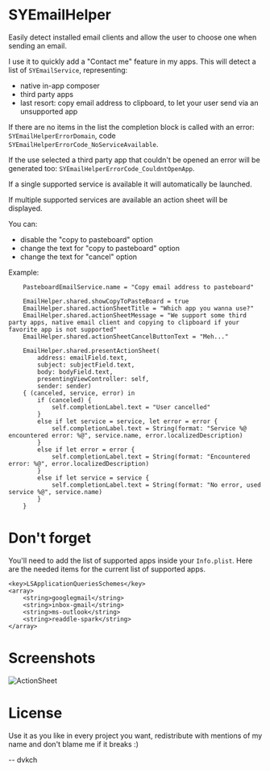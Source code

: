 SYEmailHelper
=============

Easily detect installed email clients and allow the user to choose one when sending an email.

I use it to quickly add a "Contact me" feature in my apps. This will detect a list of `SYEmailService`, representing:

- native in-app composer
- third party apps
- last resort: copy email address to clipboard, to let your user send via an unsupported app

If there are no items in the list the completion block is called with an error: `SYEmailHelperErrorDomain`, code `SYEmailHelperErrorCode_NoServiceAvailable`. 

If the use selected a third party app that couldn't be opened an error will be generated too: `SYEmailHelperErrorCode_CouldntOpenApp`.

If a single supported service is available it will automatically be launched.

If multiple supported services are available an action sheet will be displayed.

You can:

- disable the "copy to pasteboard" option
- change the text for "copy to pasteboard" option
- change the text for "cancel" option

Example:

        PasteboardEmailService.name = "Copy email address to pasteboard"
        
        EmailHelper.shared.showCopyToPasteBoard = true
        EmailHelper.shared.actionSheetTitle = "Which app you wanna use?"
        EmailHelper.shared.actionSheetMessage = "We support some third party apps, native email client and copying to clipboard if your favorite app is not supported"
        EmailHelper.shared.actionSheetCancelButtonText = "Meh..."
        
        EmailHelper.shared.presentActionSheet(
            address: emailField.text,
            subject: subjectField.text,
            body: bodyField.text,
            presentingViewController: self,
            sender: sender)
        { (canceled, service, error) in
            if (canceled) {
                self.completionLabel.text = "User cancelled"
            }
            else if let service = service, let error = error {
                self.completionLabel.text = String(format: "Service %@ encountered error: %@", service.name, error.localizedDescription)
            }
            else if let error = error {
                self.completionLabel.text = String(format: "Encountered error: %@", error.localizedDescription)
            }
            else if let service = service {
                self.completionLabel.text = String(format: "No error, used service %@", service.name)
            }
        }

Don't forget
============

You'll need to add the list of supported apps inside your `Info.plist`. Here are the needed items for the current list of supported apps.

	<key>LSApplicationQueriesSchemes</key>
	<array>
		<string>googlegmail</string>
		<string>inbox-gmail</string>
		<string>ms-outlook</string>
		<string>readdle-spark</string>
	</array>

Screenshots
===========

![ActionSheet](https://raw.githubusercontent.com/dvkch/SYEmailHelper/master/screenshots/screenshot_choices.PNG)


License
===

Use it as you like in every project you want, redistribute with mentions of my name and don't blame me if it breaks :)

-- dvkch
 
